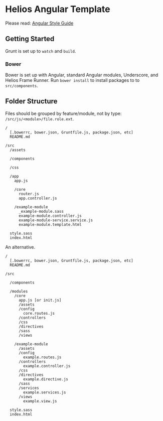 # Helios Angular Template

Please read: [Angular Style Guide](https://github.com/johnpapa/angular-styleguide)

## Getting Started

Grunt is set up to `watch` and `build`.

### Bower

Bower is set up with Angular, standard Angular modules, Underscore, and Helios Frame Runner. Run `bower install` to install packages to to `src/components`.

## Folder Structure

Files should be grouped by feature/module, not by type: `/src/js/<module>/file.role.ext`.

```
/
  [.bowerrc, bower.json, Gruntfile.js, package.json, etc]
  README.md

/src
  /assets

  /components

  /css

  /app
    app.js

    /core
      router.js
      app.controller.js

    /example-module
      _example-module.sass
      example-module.controller.js
      example-module-service.service.js
      example-module.template.html
  
  style.sass
  index.html

```

An alternative.

```
/
  [.bowerrc, bower.json, Gruntfile.js, package.json, etc]
  README.md

/src

  /components
  
  /modules
    /core
	  app.js [or init.js]
	  /assets
	  /config
	    core.routes.js
	  /controllers
	  /css
	  /directives
	  /sass
	  /views
	
	/example-module
	  /assets
	  /config
	  	example.routes.js
	  /controllers
	  	example.controller.js
	  /css
	  /directives
	  	example.directive.js
	  /sass
	  /services
	    example.services.js
	  /views
	  	example.view.js
  
  style.sass
  index.html

```